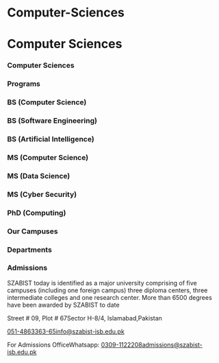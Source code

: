 # Computer-Sciences

# Computer Sciences

### Computer Sciences

### Programs

### BS (Computer Science)

### BS (Software Engineering)

### BS (Artificial Intelligence)

### MS (Computer Science)

### MS (Data Science)

### MS (Cyber Security)

### PhD (Computing)

### Our Campuses

### Departments

### Admissions

SZABIST today is identified as a major university comprising of five campuses (including one foreign campus) three diploma centers, three intermediate colleges and one research center. More than 6500 degrees have been awarded by SZABIST to date

Street # 09, Plot # 67Sector H-8/4, Islamabad,Pakistan

051-4863363-65info@szabist-isb.edu.pk

For Admissions OfficeWhatsapp: 0309-1122208admissions@szabist-isb.edu.pk

